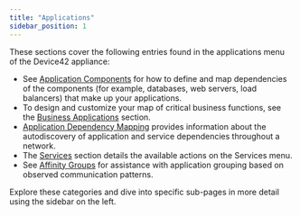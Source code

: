 ```yaml
---
title: "Applications"
sidebar_position: 1
---
```


These sections cover the following entries found in the applications menu of the Device42 appliance:

- See [Application Components](application-components/index.mdx) for how to define and map dependencies of the components (for example, databases, web servers, load balancers) that make up your applications.
- To design and customize your map of critical business functions, see the [Business Applications](business-applications/index.md) section.
- [Application Dependency Mapping](enterprise-application-dependency-mapping/index.md) provides information about the autodiscovery of application and service dependencies throughout a network.
- The [Services](services/index.mdx) section details the available actions on the Services menu.
- See [Affinity Groups](apps/affinity-groups) for assistance with application grouping based on observed communication patterns.

Explore these categories and dive into specific sub-pages in more detail using the sidebar on the left.